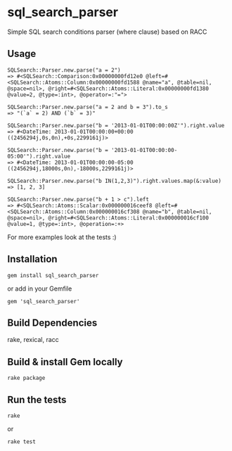 sql_search_parser
=================

Simple SQL search conditions parser (where clause) based on RACC

Usage
-----
    SQLSearch::Parser.new.parse("a = 2")
    => #<SQLSearch::Comparison:0x00000000fd12e0 @left=#<SQLSearch::Atoms::Column:0x00000000fd1588 @name="a", @table=nil, @space=nil>, @right=#<SQLSearch::Atoms::Literal:0x00000000fd1380 @value=2, @type=:int>, @operator=:"=">

    SQLSearch::Parser.new.parse("a = 2 and b = 3").to_s
    => "(`a` = 2) AND (`b` = 3)"

    SQLSearch::Parser.new.parse("b = '2013-01-01T00:00:00Z'").right.value
    => #<DateTime: 2013-01-01T00:00:00+00:00 ((2456294j,0s,0n),+0s,2299161j)>

    SQLSearch::Parser.new.parse("b = '2013-01-01T00:00:00-05:00'").right.value
    => #<DateTime: 2013-01-01T00:00:00-05:00 ((2456294j,18000s,0n),-18000s,2299161j)>

    SQLSearch::Parser.new.parse("b IN(1,2,3)").right.values.map(&:value)
    => [1, 2, 3]

    SQLSearch::Parser.new.parse("b + 1 > c").left
    => #<SQLSearch::Atoms::Scalar:0x000000016ceef8 @left=#<SQLSearch::Atoms::Column:0x000000016cf308 @name="b", @table=nil, @space=nil>, @right=#<SQLSearch::Atoms::Literal:0x000000016cf100 @value=1, @type=:int>, @operation=:+>

For more examples look at the tests :)

Installation
------------
    gem install sql_search_parser

or add in your Gemfile

    gem 'sql_search_parser'

Build Dependencies
------------------
rake, rexical, racc

Build & install Gem locally
-----
    rake package

Run the tests
-----
    rake

or

    rake test
